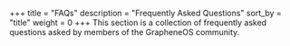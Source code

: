+++
title = "FAQs"
description = "Frequently Asked Questions"
sort_by = "title"
weight = 0
+++
This section is a collection of frequently asked questions asked by members of the GrapheneOS community.